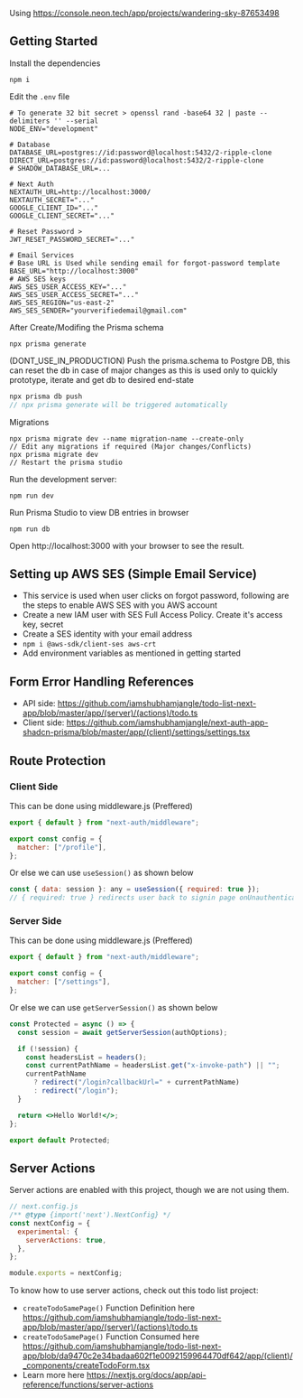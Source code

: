 Using https://console.neon.tech/app/projects/wandering-sky-87653498

## Getting Started

Install the dependencies

```
npm i
```

Edit the `.env` file

```
# To generate 32 bit secret > openssl rand -base64 32 | paste --delimiters '' --serial
NODE_ENV="development"

# Database
DATABASE_URL=postgres://id:password@localhost:5432/2-ripple-clone
DIRECT_URL=postgres://id:password@localhost:5432/2-ripple-clone
# SHADOW_DATABASE_URL=...

# Next Auth
NEXTAUTH_URL=http://localhost:3000/
NEXTAUTH_SECRET="..."
GOOGLE_CLIENT_ID="..."
GOOGLE_CLIENT_SECRET="..."

# Reset Password >
JWT_RESET_PASSWORD_SECRET="..."

# Email Services
# Base URL is Used while sending email for forgot-password template
BASE_URL="http://localhost:3000"
# AWS SES keys
AWS_SES_USER_ACCESS_KEY="..."
AWS_SES_USER_ACCESS_SECRET="..."
AWS_SES_REGION="us-east-2"
AWS_SES_SENDER="yourverifiedemail@gmail.com"
```

After Create/Modifing the Prisma schema

```
npx prisma generate
```

(DONT_USE_IN_PRODUCTION) Push the prisma.schema to Postgre DB, this can reset the db in case of major changes as this is used only to quickly prototype, iterate and get db to desired end-state

```js
npx prisma db push
// npx prisma generate will be triggered automatically
```

Migrations

```
npx prisma migrate dev --name migration-name --create-only
// Edit any migrations if required (Major changes/Conflicts)
npx prisma migrate dev
// Restart the prisma studio
```

Run the development server:

```
npm run dev
```

Run Prisma Studio to view DB entries in browser

```
npm run db
```

Open http://localhost:3000 with your browser to see the result.

## Setting up AWS SES (Simple Email Service)

- This service is used when user clicks on forgot password, following are the steps to enable AWS SES with you AWS account
- Create a new IAM user with SES Full Access Policy. Create it's access key, secret
- Create a SES identity with your email address
- `npm i @aws-sdk/client-ses aws-crt`
- Add environment variables as mentioned in getting started

## Form Error Handling References

- API side: https://github.com/iamshubhamjangle/todo-list-next-app/blob/master/app/(server)/(actions)/todo.ts
- Client side: https://github.com/iamshubhamjangle/next-auth-app-shadcn-prisma/blob/master/app/(client)/settings/settings.tsx

## Route Protection

### Client Side

This can be done using middleware.js (Preffered)

```js
export { default } from "next-auth/middleware";

export const config = {
  matcher: ["/profile"],
};
```

Or else we can use `useSession()` as shown below

```js
const { data: session }: any = useSession({ required: true });
// { required: true } redirects user back to signin page onUnauthenticated
```

### Server Side

This can be done using middleware.js (Preffered)

```js
export { default } from "next-auth/middleware";

export const config = {
  matcher: ["/settings"],
};
```

Or else we can use `getServerSession()` as shown below

```jsx
const Protected = async () => {
  const session = await getServerSession(authOptions);

  if (!session) {
    const headersList = headers();
    const currentPathName = headersList.get("x-invoke-path") || "";
    currentPathName
      ? redirect("/login?callbackUrl=" + currentPathName)
      : redirect("/login");
  }

  return <>Hello World!</>;
};

export default Protected;
```

## Server Actions

Server actions are enabled with this project, though we are not using them.

```js
// next.config.js
/** @type {import('next').NextConfig} */
const nextConfig = {
  experimental: {
    serverActions: true,
  },
};

module.exports = nextConfig;
```

To know how to use server actions, check out this todo list project:

- `createTodoSamePage()` Function Definition here https://github.com/iamshubhamjangle/todo-list-next-app/blob/master/app/(server)/(actions)/todo.ts
- `createTodoSamePage()` Function Consumed here https://github.com/iamshubhamjangle/todo-list-next-app/blob/da9470c2e34badaa602f1e0092159964470df642/app/(client)/_components/createTodoForm.tsx
- Learn more here https://nextjs.org/docs/app/api-reference/functions/server-actions
